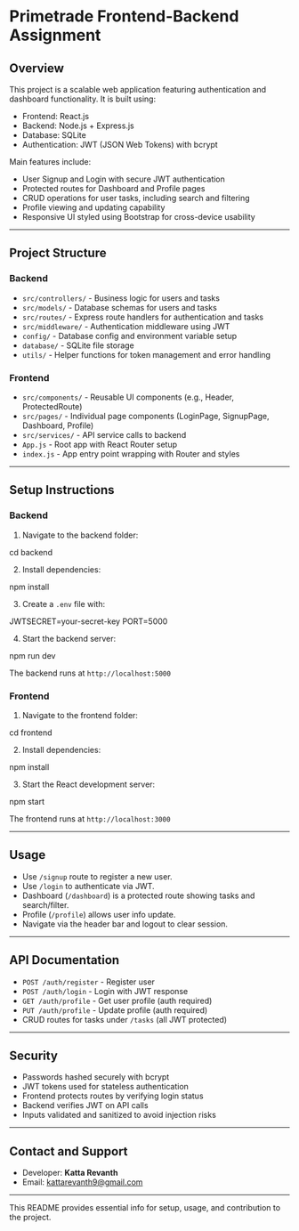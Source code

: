 # Primetrade Frontend-Backend Assignment

## Overview

This project is a scalable web application featuring authentication and dashboard functionality. It is built using:

- Frontend: React.js
- Backend: Node.js + Express.js
- Database: SQLite
- Authentication: JWT (JSON Web Tokens) with bcrypt

Main features include:

- User Signup and Login with secure JWT authentication
- Protected routes for Dashboard and Profile pages
- CRUD operations for user tasks, including search and filtering
- Profile viewing and updating capability
- Responsive UI styled using Bootstrap for cross-device usability

---

## Project Structure

### Backend

- `src/controllers/` - Business logic for users and tasks
- `src/models/` - Database schemas for users and tasks
- `src/routes/` - Express route handlers for authentication and tasks
- `src/middleware/` - Authentication middleware using JWT
- `config/` - Database config and environment variable setup
- `database/` - SQLite file storage
- `utils/` - Helper functions for token management and error handling

### Frontend

- `src/components/` - Reusable UI components (e.g., Header, ProtectedRoute)
- `src/pages/` - Individual page components (LoginPage, SignupPage, Dashboard, Profile)
- `src/services/` - API service calls to backend
- `App.js` - Root app with React Router setup
- `index.js` - App entry point wrapping with Router and styles

---

## Setup Instructions

### Backend

1. Navigate to the backend folder:

cd backend


2. Install dependencies:

npm install



3. Create a `.env` file with:

JWTSECRET=your-secret-key
PORT=5000



4. Start the backend server:

npm run dev



The backend runs at `http://localhost:5000`

### Frontend

1. Navigate to the frontend folder:

cd frontend



2. Install dependencies:

npm install



3. Start the React development server:

npm start



The frontend runs at `http://localhost:3000`

---

## Usage

- Use `/signup` route to register a new user.
- Use `/login` to authenticate via JWT.
- Dashboard (`/dashboard`) is a protected route showing tasks and search/filter.
- Profile (`/profile`) allows user info update.
- Navigate via the header bar and logout to clear session.

---

## API Documentation

- `POST /auth/register` - Register user
- `POST /auth/login` - Login with JWT response
- `GET /auth/profile` - Get user profile (auth required)
- `PUT /auth/profile` - Update profile (auth required)
- CRUD routes for tasks under `/tasks` (all JWT protected)

---

## Security

- Passwords hashed securely with bcrypt
- JWT tokens used for stateless authentication
- Frontend protects routes by verifying login status
- Backend verifies JWT on API calls
- Inputs validated and sanitized to avoid injection risks

---

## Contact and Support

- Developer: **Katta Revanth**
- Email: [kattarevanth9@gmail.com](mailto:kattarevanth9@gmail.com)

---

This README provides essential info for setup, usage, and contribution to the project.